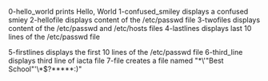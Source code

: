 0-hello_world prints Hello, World
1-confused_smiley displays a confused smiey
2-hellofile displays content of the /etc/passwd file
3-twofiles displays content of the /etc/passwd and /etc/hosts files
4-lastlines displays last 10 lines of the /etc/passwd file

5-firstlines displays the first 10 lines of the  /etc/passwd file
6-third_line displays third line of iacta file
7-file creates a file named "\*\\\'\"Best School\"\'\\\*$\?\*\*\*\*\*:)"
